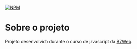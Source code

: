 [![NPM](https://img.shields.io/npm/l/react)](https://github.com/4L1C3-R4BB1T/compra-de-pizzas/blob/main/LICENSE) 

# Sobre o projeto
Projeto desenvolvido durante o curso de javascript da [B7Web](https://b7web.com.br/fullstack "Site da B7Web").
